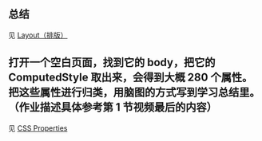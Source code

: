 ## 总结
见 [Layout（排版）](https://www.yuque.com/wendraw/fe/css-layout)

## 打开一个空白页面，找到它的 body，把它的 ComputedStyle 取出来，会得到大概 280 个属性。把这些属性进行归类，用脑图的方式写到学习总结里。（作业描述具体参考第 1 节视频最后的内容）
见 [CSS Properties](https://mubu.com/doctEZrCx1DmN#outline-d5997da17babcb5c675ff6bdae73fbb2)

